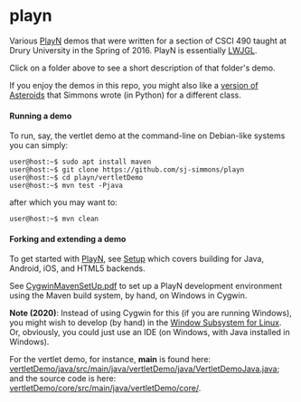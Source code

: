 # playn
Various [PlayN](http://playn.io) demos that were written for a section of CSCI 490 taught at Drury University in the Spring of 2016.
PlayN is essentially [LWJGL](https://www.lwjgl.org/).

Click on a folder above to see a short description of that folder's demo.

If you enjoy the demos in this repo, you might also like a [version of Asteroids](https://github.com/sj-simmons/asteroids)
that Simmons wrote (in Python) for a different class.

#### Running a demo

To run, say, the vertlet demo at the command-line on Debian-like systems you can simply:

```console
user@host:~$ sudo apt install maven
user@host:~$ git clone https://github.com/sj-simmons/playn
user@host:~$ cd playn/vertletDemo
user@host:~$ mvn test -Pjava
```

after which you may want to:

```console
user@host:~$ mvn clean
```

#### Forking and extending a demo

To get started with [PlayN](http://playn.io), see [Setup](http://playn.io/docs/setup.html) which covers building for
Java, Android, iOS, and HTML5 backends.

See [CygwinMavenSetUp.pdf](CygwinMavenSetUp.pdf) to set up a PlayN development environment using the Maven build system,
by hand, on Windows in Cygwin.

**Note (2020)**: Instead of using Cygwin for this (if you are running Windows), you
might wish to develop (by hand) in the [Window Subsystem for Linux](https://docs.microsoft.com/en-us/windows/wsl/).
Or, obviously, you could just use an IDE (on Windows, with Java installed in Windows).

For the vertlet demo, for instance, **main** is found here:
[vertletDemo/java/src/main/java/vertletDemo/java/VertletDemoJava.java](https://github.com/sj-simmons/playn/blob/master/vertletDemo/java/src/main/java/vertletDemo/java/VertletDemoJava.java);  
and the source code is here:
[vertletDemo/core/src/main/java/vertletDemo/core/](https://github.com/sj-simmons/playn/tree/master/vertletDemo/core/src/main/java/vertletDemo/core).

